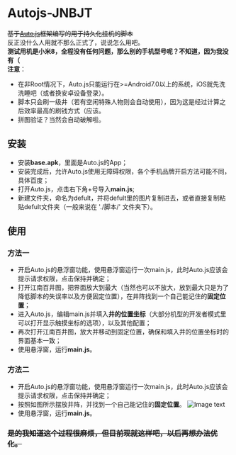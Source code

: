 # Autojs-JNBJT
~~基于[Auto.js](https://hyb1996.github.io/AutoJs-Docs/#/)框架编写的用于持久化挂机的脚本~~  
反正没什么人用就不那么正式了，说说怎么用吧。  
**测试用机是小米8，全程没有任何问题，那么别的手机型号呢？不知道，因为我没有（**  
**注意**：  
+ 在非Root情况下，Auto.js只能运行在>=Android7.0以上的系统，iOS就先洗洗睡吧（或者换安卓设备登录）。
+ 脚本只会刷一级井（若有空闲特殊人物则会自动使用），因为这是经过计算之后效率最高的刷钱方式（应该。
+ 拼图验证？当然会自动破解啦。

## 安装
+ 安装**base.apk**，里面是Auto.js的App；
+ 安装完成后，允许Auto.js使用无障碍权限，各个手机品牌开启方法可能不同，具体百度；
+ 打开Auto.js，点击右下角+号导入**main.js**;
+ 新建文件夹，命名为defult，并将defult里的图片复制进去，或者直接复制粘贴defult文件夹（一般来说在 './脚本/' 文件夹下）。

## 使用
### 方法一
+ 开启Auto.js的悬浮窗功能，使用悬浮窗运行一次main.js，此时Auto.js应该会提示请求权限，点击保持并确定；
+ 打开江南百井图，把界面放大到最大（当然也可以不放大，放到最大只是为了降低脚本的失误率以及方便固定位置），在井阵找到一个自己能记住的**固定位置**；
+ 进入Auto.js，编辑main.js并填入**井的位置坐标**（大部分机型的开发者模式里可以打开显示触摸坐标的选项），以及其他配置；
+ 再次打开江南百井图，放大并移动到固定位置，确保和填入井的位置坐标时的界面基本一致；
+ 使用悬浮窗，运行**main.js**。
### 方法二
+ 开启Auto.js的悬浮窗功能，使用悬浮窗运行一次main.js，此时Auto.js应该会提示请求权限，点击保持并确定；
+ 按照如图所示摆放井阵，并找到一个自己能记住的**固定位置**。
![Image text](https://s1.ax1x.com/2020/09/08/wQ4F0J.md.jpg)
+ 使用悬浮窗，运行**main.js**。
### ~~是的我知道这个过程很麻烦，但目前现就这样吧，以后再想办法优化。~~
